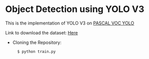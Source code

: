 # Object Detection using YOLO V3
This is the implementation of YOLO V3 on <a href= "https://www.kaggle.com/aladdinpersson/pascal-voc-yolo-works-with-albumentations" > PASCAL VOC YOLO </a>

Link to download the dataset: <a href="https://www.kaggle.com/aladdinpersson/pascal-voc-yolo-works-with-albumentations"> Here </a>

- Cloning the Repository: 

        $ python train.py
